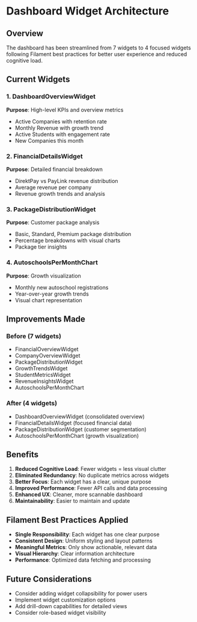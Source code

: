 # Dashboard Widget Architecture

## Overview
The dashboard has been streamlined from 7 widgets to 4 focused widgets following Filament best practices for better user experience and reduced cognitive load.

## Current Widgets

### 1. DashboardOverviewWidget
**Purpose**: High-level KPIs and overview metrics
- Active Companies with retention rate
- Monthly Revenue with growth trend
- Active Students with engagement rate
- New Companies this month

### 2. FinancialDetailsWidget
**Purpose**: Detailed financial breakdown
- DirektPay vs PayLink revenue distribution
- Average revenue per company
- Revenue growth trends and analysis

### 3. PackageDistributionWidget
**Purpose**: Customer package analysis
- Basic, Standard, Premium package distribution
- Percentage breakdowns with visual charts
- Package tier insights

### 4. AutoschoolsPerMonthChart
**Purpose**: Growth visualization
- Monthly new autoschool registrations
- Year-over-year growth trends
- Visual chart representation

## Improvements Made

### Before (7 widgets)
- FinancialOverviewWidget
- CompanyOverviewWidget
- PackageDistributionWidget
- GrowthTrendsWidget
- StudentMetricsWidget
- RevenueInsightsWidget
- AutoschoolsPerMonthChart

### After (4 widgets)
- DashboardOverviewWidget (consolidated overview)
- FinancialDetailsWidget (focused financial data)
- PackageDistributionWidget (customer segmentation)
- AutoschoolsPerMonthChart (growth visualization)

## Benefits

1. **Reduced Cognitive Load**: Fewer widgets = less visual clutter
2. **Eliminated Redundancy**: No duplicate metrics across widgets
3. **Better Focus**: Each widget has a clear, unique purpose
4. **Improved Performance**: Fewer API calls and data processing
5. **Enhanced UX**: Cleaner, more scannable dashboard
6. **Maintainability**: Easier to maintain and update

## Filament Best Practices Applied

- **Single Responsibility**: Each widget has one clear purpose
- **Consistent Design**: Uniform styling and layout patterns
- **Meaningful Metrics**: Only show actionable, relevant data
- **Visual Hierarchy**: Clear information architecture
- **Performance**: Optimized data fetching and processing

## Future Considerations

- Consider adding widget collapsibility for power users
- Implement widget customization options
- Add drill-down capabilities for detailed views
- Consider role-based widget visibility 